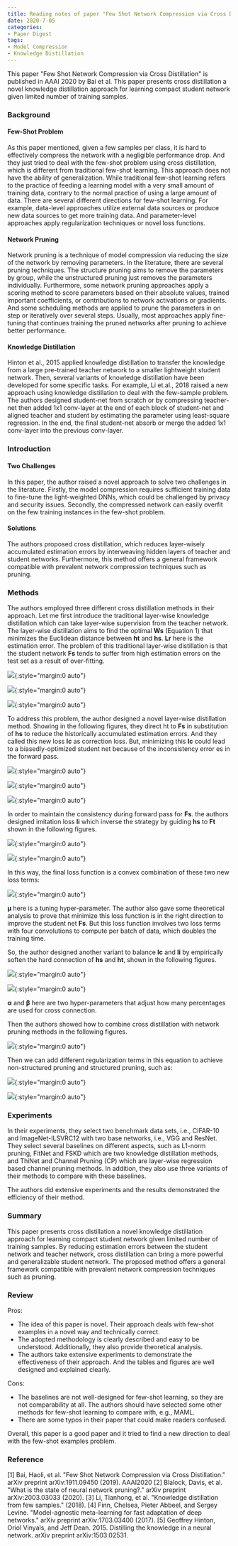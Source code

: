 ```yaml
---
title: Reading notes of paper "Few Shot Network Compression via Cross Distillation"
date: 2020-7-05
categories:
- Paper Digest
tags:
- Model Compression
- Knowledge Distillation
---
```


This paper "Few Shot Network Compression via Cross Distillation" is published in AAAI 2020 by Bai et al. This paper presents cross distillation a novel knowledge distillation approach for learning compact student network given limited number of training samples. 

### Background

#### Few-Shot Problem

As this paper mentioned, given a few samples per class, it is hard to effectively compress the network with a negligible performance drop. And they just tried to deal with the few-shot problem using cross distillation, which is different from traditional few-shot learning. This approach does not have the ability of generalization. While traditional few-shot learning refers to the practice of feeding a learning model with a very small amount of training data, contrary to the normal practice of using a large amount of data. There are several different directions for few-shot learning. For example, data-level approaches utilize external data sources or produce new data sources to get more training data. And parameter-level approaches apply regularization techniques or novel loss functions. 

#### Network Pruning

Network pruning is a technique of model compression via reducing the size of the network by removing parameters. In the literature, there are several pruning techniques. The structure pruning aims to remove the parameters by group, while the unstructured pruning just removes the parameters individually. Furthermore, some network pruning approaches apply a scoring method to score parameters based on their absolute values, trained important coefficients, or contributions to network activations or gradients. And some scheduling methods are applied to prune the parameters in on step or iteratively over several steps. Usually, most approaches apply fine-tuning that continues training the pruned networks after pruning to achieve better performance.


#### Knowledge Distillation

Hinton et al., 2015 applied knowledge distillation to transfer the knowledge from a large pre-trained teacher network to a smaller lightweight student network. Then, several variants of knowledge distillation have been developed for some specific tasks. For example, Li et.al., 2018 raised a new approach using knowledge distillation to deal with the few-sample problem. The authors designed student-net from scratch or by compressing teacher-net then added 1x1 conv-layer at the end of each block of student-net and aligned teacher and student by estimating the parameter using least-square regression. In the end, the final student-net absorb or merge the added 1x1 conv-layer into the previous conv-layer.

### Introduction

#### Two Challenges

In this paper, the author raised a novel approach to solve two challenges in the literature. Firstly, the model compression requires sufficient training data to fine-tune the light-weighted DNNs, which could be challenged by privacy and security issues. Secondly, the compressed network can easily overfit on the few training instances in the few-shot problem.

#### Solutions

The authors proposed cross distillation, which reduces layer-wisely accumulated estimation errors by interweaving hidden layers of teacher and student networks. Furthermore, this method offers a general framework compatible with prevalent network compression techniques such as pruning.

### Methods

The authors employed three different cross distillation methods in their approach. Let me first introduce the traditional layer-wise knowledge distillation which can take layer-wise supervision from the teacher network. The layer-wise distillation aims to find the optimal **Ws** (Equation 1) that minimizes the Euclidean distance between **ht** and **hs**. **Lr** here is the estimation error. The problem of this traditional layer-wise distillation is that the student network **Fs** tends to suffer from high estimation errors on the test set as a result of over-fitting.

![](../../../../../assets/images/papernotesimgs/40.png){:style="margin:0 auto"}

![](../../../../../assets/images/papernotesimgs/41.png){:style="margin:0 auto"}

![](../../../../../assets/images/papernotesimgs/42.png){:style="margin:0 auto"}

To address this problem, the author designed a novel layer-wise distillation method. Showing in the following figures, they direct ht to **Fs** in substitution of **hs** to reduce the historically accumulated estimation errors. And they called this new loss **lc** as correction loss. But, minimizing this **lc** could lead to a biasedly-optimized student net because of the inconsistency error es in the forward pass.

![](../../../../../assets/images/papernotesimgs/43.png){:style="margin:0 auto"}

![](../../../../../assets/images/papernotesimgs/44.png){:style="margin:0 auto"}

![](../../../../../assets/images/papernotesimgs/45.png){:style="margin:0 auto"}

In order to maintain the consistency during forward pass for **Fs**. the authors designed imitation loss **li** which inverse the strategy by guiding **hs** to **Ft** shown in the following figures. 

![](../../../../../assets/images/papernotesimgs/46.png){:style="margin:0 auto"}

![](../../../../../assets/images/papernotesimgs/47.png){:style="margin:0 auto"}

In this way, the final loss function is a convex combination of these two new loss terms:

![](../../../../../assets/images/papernotesimgs/48.png){:style="margin:0 auto"}

**μ** here is a tuning hyper-parameter. The author also gave some theoretical analysis to prove that minimize this loss function is in the right direction to improve the student net **Fs**. But this loss function involves two loss terms with four convolutions to compute per batch of data, which doubles the training time.

So, the author designed another variant to balance **lc** and **li** by empirically soften the hard connection of **hs** and **ht**, shown in the following figures. 

![](../../../../../assets/images/papernotesimgs/49.png){:style="margin:0 auto"}

![](../../../../../assets/images/papernotesimgs/50.png){:style="margin:0 auto"}

**α** and **β** here are two hyper-parameters that adjust how many percentages are used for cross connection. 

Then the authors showed how to combine cross distillation with network pruning methods in the following figures. 

![](../../../../../assets/images/papernotesimgs/51.png){:style="margin:0 auto"}

Then we can add different regularization terms in this equation to achieve non-structured pruning and structured pruning, such as:

![](../../../../../assets/images/papernotesimgs/52.png){:style="margin:0 auto"}

![](../../../../../assets/images/papernotesimgs/53.png){:style="margin:0 auto"}

### Experiments

In their experiments, they select two benchmark data sets, i.e., CIFAR-10 and ImageNet-ILSVRC12 with two base networks, i.e., VGG and ResNet. They select several baselines on different aspects, such as L1-norm pruning, FitNet and FSKD which are two knowledge distillation methods, and ThiNet and Channel Pruning (CP) which are layer-wise regression based channel pruning methods. In addition, they also use three variants of their methods to compare with these baselines. 

The authors did extensive experiments and the results demonstrated the efficiency of their method. 

### Summary

This paper presents cross distillation a novel knowledge distillation approach for learning compact student network given limited number of training samples. By reducing estimation errors between the student network and teacher network, cross distillation can bring a more powerful and generalizable student network. The proposed method offers a general framework compatible with prevalent network compression techniques such as pruning. 

### Review

Pros: 

- The idea of this paper is novel. Their approach deals with few-shot examples in a novel way and technically correct. 
- The adopted methodology is clearly described and easy to be understood. Additionally, they also provide theoretical analysis.
- The authors take extensive experiments to demonstrate the effectiveness of their approach. And the tables and figures are well designed and explained clearly.

Cons:

- The baselines are not well-designed for few-shot learning, so they are not comparability at all. The authors should have selected some other methods for few-shot learning to compare with, e.g., MAML.
- There are some typos in their paper that could make readers confused. 

Overall, this paper is a good paper and it tried to find a new direction to deal with the few-shot examples problem.

### Reference

[1] Bai, Haoli, et al. "Few Shot Network Compression via Cross Distillation." arXiv preprint arXiv:1911.09450 (2019). AAAI2020
[2] Blalock, Davis, et al. "What is the state of neural network pruning?." arXiv preprint arXiv:2003.03033 (2020).
[3] Li, Tianhong, et al. "Knowledge distillation from few samples." (2018).
[4] Finn, Chelsea, Pieter Abbeel, and Sergey Levine. "Model-agnostic meta-learning for fast adaptation of deep networks." arXiv preprint arXiv:1703.03400 (2017).
[5] Geoffrey Hinton, Oriol Vinyals, and Jeff Dean. 2015. Distilling the knowledge in a neural network. arXiv preprint arXiv:1503.02531.